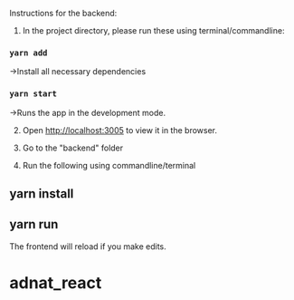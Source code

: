Instructions for the backend: 

1. In the project directory, please run these using terminal/commandline:

### `yarn add`
->Install all necessary dependencies
### `yarn start`
->Runs the app in the development mode.<br>

2. Open [http://localhost:3005](http://localhost:3005) to view it in the browser.

3. Go to the "backend" folder
4. Run the following using commandline/terminal
## yarn install
## yarn run

The frontend will reload if you make edits.<br>
# adnat_react
